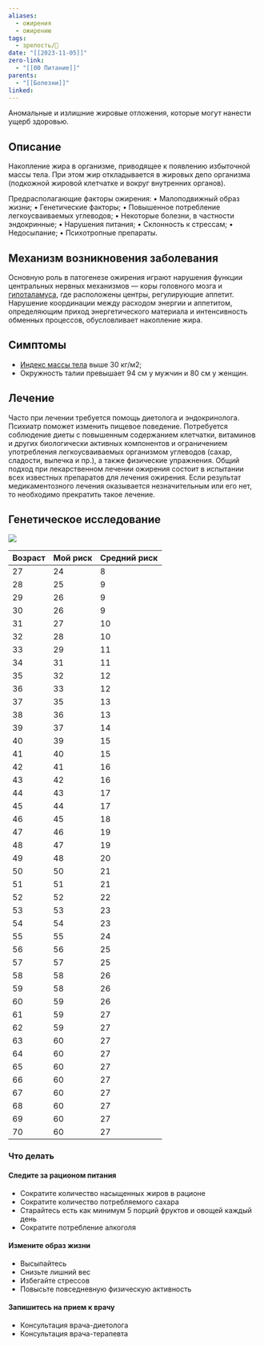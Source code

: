 ```yaml
---
aliases:
  - ожирения
  - ожирению
tags:
  - зрелость/🌱
date: "[[2023-11-05]]"
zero-link:
  - "[[00 Питание]]"
parents:
  - "[[Болезни]]"
linked:
---
```

Аномальные и излишние жировые отложения, которые могут нанести ущерб здоровью.
## Описание
Накопление жира в организме, приводящее к появлению избыточной массы тела. При этом жир откладывается в жировых депо организма (подкожной жировой клетчатке и вокруг внутренних органов).

Предрасполагающие факторы ожирения:
• Малоподвижный образ жизни;
• Генетические факторы;
• Повышенное потребление легкоусваиваемых углеводов;
• Некоторые болезни, в частности эндокринные;
• Нарушения питания;
• Склонность к стрессам;
• Недосыпание;
• Психотропные препараты.
## Механизм возникновения заболевания
Основную роль в патогенезе ожирения играют нарушения функции центральных нервных механизмов — коры головного мозга и [гипоталамуса](Гипоталамус.md), где расположены центры, регулирующие аппетит. Нарушение координации между расходом энергии и аппетитом, определяющим приход энергетического материала и интенсивность обменных процессов, обусловливает накопление жира.
## Симптомы
- [Индекс массы тела](Избыточная%20масса%20тела.md) выше 30 кг/м2;
- Окружность талии превышает 94 см у мужчин и 80 см у женщин.
## Лечение
Часто при лечении требуется помощь диетолога и эндокринолога. Психиатр поможет изменить пищевое поведение. Потребуется соблюдение диеты с повышенным содержанием клетчатки, витаминов и других биологически активных компонентов и ограничением употребления легкоусваиваемых организмом углеводов (сахар, сладости, выпечка и пр.), а также физические упражнения. Общий подход при лекарственном лечении ожирения состоит в испытании всех известных препаратов для лечения ожирения. Если результат медикаментозного лечения оказывается незначительным или его нет, то необходимо прекратить такое лечение.
## Генетическое исследование
![](Pasted%20image%2020240204132631.png)


| Возраст | Мой риск | Средний риск |
| ---- | ---- | ---- |
| 27 | 24 | 8 |
| 28 | 25 | 9 |
| 29 | 26 | 9 |
| 30 | 26 | 9 |
| 31 | 27 | 10 |
| 32 | 28 | 10 |
| 33 | 29 | 11 |
| 34 | 31 | 11 |
| 35 | 32 | 12 |
| 36 | 33 | 12 |
| 37 | 35 | 13 |
| 38 | 36 | 13 |
| 39 | 37 | 14 |
| 40 | 39 | 15 |
| 41 | 40 | 15 |
| 42 | 41 | 16 |
| 43 | 42 | 16 |
| 44 | 43 | 17 |
| 45 | 44 | 17 |
| 46 | 45 | 18 |
| 47 | 46 | 19 |
| 48 | 47 | 19 |
| 49 | 48 | 20 |
| 50 | 50 | 21 |
| 51 | 51 | 21 |
| 52 | 52 | 22 |
| 53 | 53 | 23 |
| 54 | 54 | 23 |
| 55 | 55 | 24 |
| 56 | 56 | 25 |
| 57 | 57 | 25 |
| 58 | 58 | 26 |
| 59 | 58 | 26 |
| 60 | 59 | 26 |
| 61 | 59 | 27 |
| 62 | 59 | 27 |
| 63 | 60 | 27 |
| 64 | 60 | 27 |
| 65 | 60 | 27 |
| 66 | 60 | 27 |
| 67 | 60 | 27 |
| 68 | 60 | 27 |
| 69 | 60 | 27 |
| 70 | 60 | 27 |
### Что делать
#### Следите за рационом питания
- Сократите количество насыщенных жиров в рационе
- Сократите количество потребляемого сахара
- Старайтесь есть как минимум 5 порций фруктов и овощей каждый день
- Сократите потребление алкоголя
#### Измените образ жизни
- Высыпайтесь
- Снизьте лишний вес
- Избегайте стрессов
- Повысьте повседневную физическую активность
#### Запишитесь на прием к врачу
- Консультация врача-диетолога
- Консультация врача-терапевта